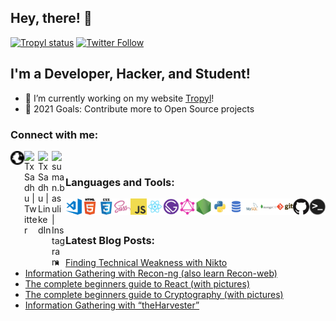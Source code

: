 ## Hey, there! :wave:
[![Tropyl status](https://img.shields.io/website?label=tropyl.com&style=for-the-badge&url=https%3A%2F%2Ftropyl.com)](https://tropyl.com)
[![Twitter Follow](https://img.shields.io/twitter/follow/txsadhu?color=1DA1F2&logo=twitter&style=for-the-badge)](https://twitter.com/intent/follow?original_referer=https%3A%2F%2Fgithub.com%2Ftxsadhu&screen_name=TxSadhu)

## I'm a Developer, Hacker, and Student!

- 🔭 I’m currently working on my website [Tropyl][website]!
- 🥅 2021 Goals: Contribute more to Open Source projects

### Connect with me:

[<img align="left" alt="tropyl.com" width="22px" src="https://raw.githubusercontent.com/iconic/open-iconic/master/svg/globe.svg" />][website]
[<img align="left" alt="TxSadhu | Twitter" width="22px" src="https://cdn.jsdelivr.net/npm/simple-icons@v3/icons/twitter.svg" />][twitter]
[<img align="left" alt="TxSadhu | LinkedIn" width="22px" src="https://cdn.jsdelivr.net/npm/simple-icons@v3/icons/linkedin.svg" />][linkedin]
[<img align="left" alt="suman.basuli | Instagram" width="22px" src="https://cdn.jsdelivr.net/npm/simple-icons@v3/icons/instagram.svg" />][instagram]

<br />

### Languages and Tools:

[<img align="left" alt="Visual Studio Code" width="26px" src="https://raw.githubusercontent.com/github/explore/80688e429a7d4ef2fca1e82350fe8e3517d3494d/topics/visual-studio-code/visual-studio-code.png" />][website]
[<img align="left" alt="HTML5" width="26px" src="https://raw.githubusercontent.com/github/explore/80688e429a7d4ef2fca1e82350fe8e3517d3494d/topics/html/html.png" />][website]
[<img align="left" alt="CSS3" width="26px" src="https://raw.githubusercontent.com/github/explore/80688e429a7d4ef2fca1e82350fe8e3517d3494d/topics/css/css.png" />][website]
[<img align="left" alt="Sass" width="26px" src="https://raw.githubusercontent.com/github/explore/80688e429a7d4ef2fca1e82350fe8e3517d3494d/topics/sass/sass.png" />][website]
[<img align="left" alt="JavaScript" width="26px" src="https://raw.githubusercontent.com/github/explore/80688e429a7d4ef2fca1e82350fe8e3517d3494d/topics/javascript/javascript.png" />][website]
[<img align="left" alt="React" width="26px" src="https://raw.githubusercontent.com/github/explore/80688e429a7d4ef2fca1e82350fe8e3517d3494d/topics/react/react.png" />][website]
[<img align="left" alt="Gatsby" width="26px" src="https://raw.githubusercontent.com/github/explore/e94815998e4e0713912fed477a1f346ec04c3da2/topics/gatsby/gatsby.png" />][website]
[<img align="left" alt="GraphQL" width="26px" src="https://raw.githubusercontent.com/github/explore/80688e429a7d4ef2fca1e82350fe8e3517d3494d/topics/graphql/graphql.png" />][website]
[<img align="left" alt="Node.js" width="26px" src="https://raw.githubusercontent.com/github/explore/80688e429a7d4ef2fca1e82350fe8e3517d3494d/topics/nodejs/nodejs.png" />][website]
[<img align="left" alt="Deno" width="26px" src="https://raw.githubusercontent.com/github/explore/361e2821e2dea67711cde99c9c40ed357061cf27/topics/python/python.png" />][website]
[<img align="left" alt="SQL" width="26px" src="https://raw.githubusercontent.com/github/explore/80688e429a7d4ef2fca1e82350fe8e3517d3494d/topics/sql/sql.png" />][website]
[<img align="left" alt="MySQL" width="26px" src="https://raw.githubusercontent.com/github/explore/80688e429a7d4ef2fca1e82350fe8e3517d3494d/topics/mysql/mysql.png" />][website]
[<img align="left" alt="MongoDB" width="26px" src="https://raw.githubusercontent.com/github/explore/80688e429a7d4ef2fca1e82350fe8e3517d3494d/topics/mongodb/mongodb.png" />][website]
[<img align="left" alt="Git" width="26px" src="https://raw.githubusercontent.com/github/explore/80688e429a7d4ef2fca1e82350fe8e3517d3494d/topics/git/git.png" />][website]
[<img align="left" alt="GitHub" width="26px" src="https://raw.githubusercontent.com/github/explore/78df643247d429f6cc873026c0622819ad797942/topics/github/github.png" />][website]
[<img align="left" alt="Terminal" width="26px" src="https://raw.githubusercontent.com/github/explore/80688e429a7d4ef2fca1e82350fe8e3517d3494d/topics/terminal/terminal.png" />][website]

<br />
<br />


### Latest Blog Posts:

<!-- BLOG-POST-LIST:START -->
- [Finding Technical Weakness with Nikto](https://tropyl.com/blog/2020/10/14/finding-technical-weakness-with-nikto/)
- [Information Gathering with Recon-ng (also learn Recon-web)](https://tropyl.com/blog/2020/08/26/information-gathering-with-recon-ng/)
- [The complete beginners guide to React (with pictures)](https://tropyl.com/blog/2020/07/28/beginners-guide-to-react/)
- [The complete beginners guide to Cryptography (with pictures)](https://tropyl.com/blog/2020/07/24/what-is-cryptography/)
- [Information Gathering with “theHarvester”](https://tropyl.com/blog/2020/07/20/information-gathering-with-theharvester/)
<!-- BLOG-POST-LIST:END -->

[website]: https://tropyl.com
[twitter]: https://twitter.com/txsadhu
[instagram]: https://instagram.com/suman.basuli
[linkedin]: https://linkedin.com/in/suman-basuli
